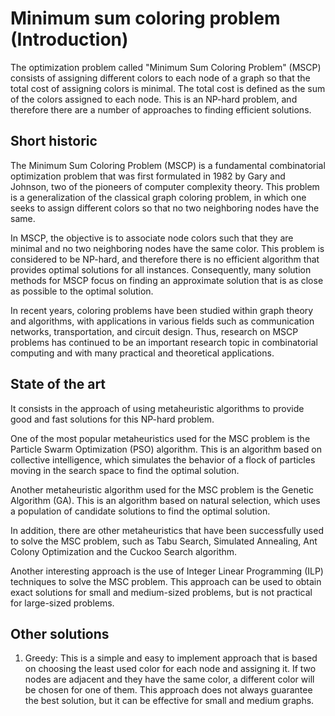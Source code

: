 # Minimum sum coloring problem (Introduction)

The optimization problem called "Minimum Sum Coloring Problem" (MSCP) consists of assigning different colors to each node of a graph so that the total cost of assigning colors is minimal. The total cost is defined as the sum of the colors assigned to each node. This is an NP-hard problem, and therefore there are a number of approaches to finding efficient solutions.

## Short historic

The Minimum Sum Coloring Problem (MSCP) is a fundamental combinatorial optimization problem that was first formulated in 1982 by Gary and Johnson, two of the pioneers of computer complexity theory. This problem is a generalization of the classical graph coloring problem, in which one seeks to assign different colors so that no two neighboring nodes have the same.

In MSCP, the objective is to associate node colors such that they are minimal and no two neighboring nodes have the same color. This problem is considered to be NP-hard, and therefore there is no efficient algorithm that provides optimal solutions for all instances. Consequently, many solution methods for MSCP focus on finding an approximate solution that is as close as possible to the optimal solution.

In recent years, coloring problems have been studied within graph theory and algorithms, with applications in various fields such as communication networks, transportation, and circuit design. Thus, research on MSCP problems has continued to be an important research topic in combinatorial computing and with many practical and theoretical applications.

## State of the art

It consists in the approach of using metaheuristic algorithms to provide good and fast solutions for this NP-hard problem.

One of the most popular metaheuristics used for the MSC problem is the Particle Swarm Optimization (PSO) algorithm. This is an algorithm based on collective intelligence, which simulates the behavior of a flock of particles moving in the search space to find the optimal solution.

Another metaheuristic algorithm used for the MSC problem is the Genetic Algorithm (GA). This is an algorithm based on natural selection, which uses a population of candidate solutions to find the optimal solution.

In addition, there are other metaheuristics that have been successfully used to solve the MSC problem, such as Tabu Search, Simulated Annealing, Ant Colony Optimization and the Cuckoo Search algorithm.

Another interesting approach is the use of Integer Linear Programming (ILP) techniques to solve the MSC problem. This approach can be used to obtain exact solutions for small and medium-sized problems, but is not practical for large-sized problems.

## Other solutions

1. Greedy: This is a simple and easy to implement approach that is based on choosing the least used color for each node and assigning it. If two nodes are adjacent and they have the same color, a different color will be chosen for one of them. This approach does not always guarantee the best solution, but it can be effective for small and medium graphs.
